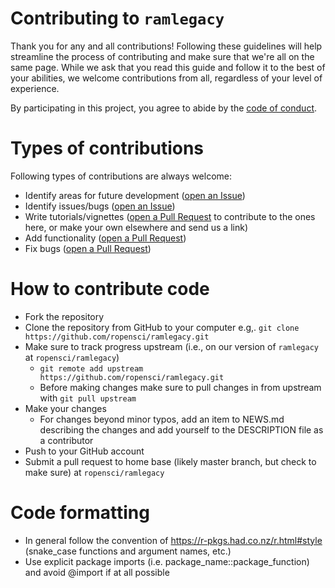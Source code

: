 # Contributing to `ramlegacy`

Thank you for any and all contributions! Following these guidelines will help streamline the process of contributing and make sure that we're all on the same page. While we ask that you read this guide and follow it to the best of your abilities, we welcome contributions from all, regardless of your level of experience.

By participating in this project, you agree to abide by the [code of conduct](https://github.com/ropensci/ramlegacy/blob/master/CONDUCT.md).

# Types of contributions 

Following types of contributions are always welcome:

- Identify areas for future development ([open an Issue](https://github.com//ramlegacy/issues))
- Identify issues/bugs ([open an Issue](https://github.com/ropensci/ramlegacy/issues))
- Write tutorials/vignettes ([open a Pull Request](https://github.com/ropensci/ramlegacy/pulls) to contribute to the ones here, or make your own elsewhere and send us a link)
- Add functionality ([open a Pull Request](https://github.com/ropensci/ramlegacy/pulls))
- Fix bugs ([open a Pull Request](https://github.com/ropensci/ramlegacy/pulls))


# How to contribute code

- Fork the repository
- Clone the repository from GitHub to your computer e.g,. `git clone https://github.com/ropensci/ramlegacy.git`
- Make sure to track progress upstream (i.e., on our version of `ramlegacy` at `ropensci/ramlegacy`)
  - `git remote add upstream https://github.com/ropensci/ramlegacy.git`
  - Before making changes make sure to pull changes in from upstream with `git pull upstream`
- Make your changes
  - For changes beyond minor typos, add an item to NEWS.md describing the changes and add yourself to the DESCRIPTION file as a contributor
- Push to your GitHub account
- Submit a pull request to home base (likely master branch, but check to make sure) at `ropensci/ramlegacy`

# Code formatting

- In general follow the convention of <https://r-pkgs.had.co.nz/r.html#style> (snake_case functions and argument names, etc.)
- Use explicit package imports (i.e. package_name::package_function) and avoid @import if at all possible
